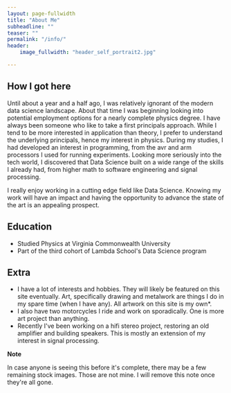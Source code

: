 ```yaml
---
layout: page-fullwidth
title: "About Me"
subheadline: ""
teaser: ""
permalink: "/info/"
header:
    image_fullwidth: "header_self_portrait2.jpg"

---
```


## How I got here

Until about a year and a half ago, I was relatively ignorant of the modern data science landscape. About that time
I was beginning looking into potential employment options for a nearly complete physics degree. I have always been
someone who like to take a first principals approach. While I tend to be more interested in application than theory,
I prefer to understand the underlying principals, hence my interest in physics. During my studies, I had developed
an interest in programming, from the avr and arm processors I used for running experiments.  Looking more seriously
into the tech world, I discovered that Data Science built on a wide range of the skills I already had, from higher
math to software engineering and signal processing.

I really enjoy working in a cutting edge field like Data Science. Knowing my work will have an impact and having
the opportunity to advance the state of the art is an appealing prospect.

## Education

* Studied Physics at Virginia Commonwealth University
* Part of the third cohort of Lambda School's Data Science program

## Extra

* I have a lot of interests and hobbies. They will likely be featured on this site eventually. Art, specifically
drawing and metalwork are things I do in my spare time (when I have any). All artwork on this site is my own*.
* I also have two motorcycles I ride and work on sporadically. One is more art project than anything.
* Recently I've been working on a hifi stereo project, restoring an old amplifier and building speakers. This is mostly an extension of my interest in signal processing.

**Note**

In case anyone is seeing this before it's complete, there may be a few remaining stock images. Those are not mine.
I will remove this note once they're all gone.
